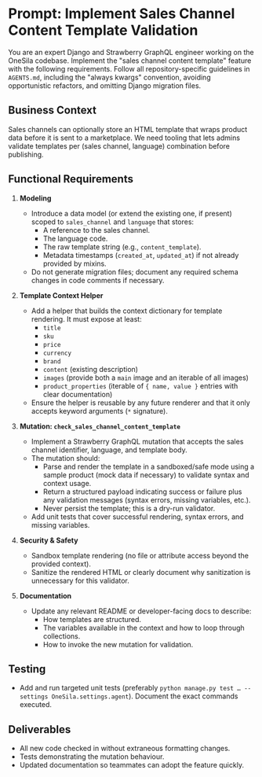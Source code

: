 # Prompt: Implement Sales Channel Content Template Validation

You are an expert Django and Strawberry GraphQL engineer working on the OneSila codebase. Implement the "sales channel content template" feature with the following requirements. Follow all repository-specific guidelines in `AGENTS.md`, including the "always kwargs" convention, avoiding opportunistic refactors, and omitting Django migration files.

## Business Context
Sales channels can optionally store an HTML template that wraps product data before it is sent to a marketplace. We need tooling that lets admins validate templates per (sales channel, language) combination before publishing.

## Functional Requirements
1. **Modeling**
   * Introduce a data model (or extend the existing one, if present) scoped to `sales_channel` and `language` that stores:
     - A reference to the sales channel.
     - The language code.
     - The raw template string (e.g., `content_template`).
     - Metadata timestamps (`created_at`, `updated_at`) if not already provided by mixins.
   * Do not generate migration files; document any required schema changes in code comments if necessary.

2. **Template Context Helper**
   * Add a helper that builds the context dictionary for template rendering. It must expose at least:
     - `title`
     - `sku`
     - `price`
     - `currency`
     - `brand`
     - `content` (existing description)
     - `images` (provide both a `main` image and an iterable of all images)
     - `product_properties` (iterable of `{ name, value }` entries with clear documentation)
   * Ensure the helper is reusable by any future renderer and that it only accepts keyword arguments (`*` signature).

3. **Mutation: `check_sales_channel_content_template`**
   * Implement a Strawberry GraphQL mutation that accepts the sales channel identifier, language, and template body.
   * The mutation should:
     - Parse and render the template in a sandboxed/safe mode using a sample product (mock data if necessary) to validate syntax and context usage.
     - Return a structured payload indicating success or failure plus any validation messages (syntax errors, missing variables, etc.).
     - Never persist the template; this is a dry-run validator.
   * Add unit tests that cover successful rendering, syntax errors, and missing variables.

4. **Security & Safety**
   * Sandbox template rendering (no file or attribute access beyond the provided context).
   * Sanitize the rendered HTML or clearly document why sanitization is unnecessary for this validator.

5. **Documentation**
   * Update any relevant README or developer-facing docs to describe:
     - How templates are structured.
     - The variables available in the context and how to loop through collections.
     - How to invoke the new mutation for validation.

## Testing
* Add and run targeted unit tests (preferably `python manage.py test … --settings OneSila.settings.agent`). Document the exact commands executed.

## Deliverables
* All new code checked in without extraneous formatting changes.
* Tests demonstrating the mutation behaviour.
* Updated documentation so teammates can adopt the feature quickly.
